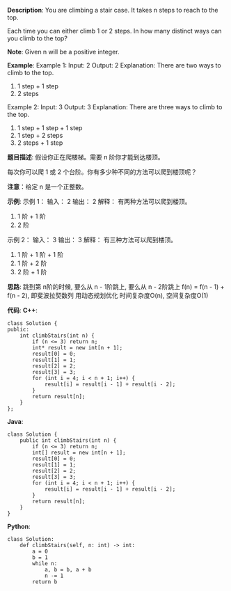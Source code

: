 __Description__:
You are climbing a stair case. It takes n steps to reach to the top.

Each time you can either climb 1 or 2 steps. In how many distinct ways can you climb to the top?

__Note__: Given n will be a positive integer.

__Example__:
Example 1:
Input: 2
Output: 2
Explanation: There are two ways to climb to the top.
1. 1 step + 1 step
2. 2 steps

Example 2:
Input: 3
Output: 3
Explanation: There are three ways to climb to the top.
1. 1 step + 1 step + 1 step
2. 1 step + 2 steps
3. 2 steps + 1 step

__题目描述__:
假设你正在爬楼梯。需要 n 阶你才能到达楼顶。

每次你可以爬 1 或 2 个台阶。你有多少种不同的方法可以爬到楼顶呢？

__注意__：给定 n 是一个正整数。

 __示例__:
示例 1：
输入： 2
输出： 2
解释： 有两种方法可以爬到楼顶。
1.  1 阶 + 1 阶
2.  2 阶

示例 2：
输入： 3
输出： 3
解释： 有三种方法可以爬到楼顶。
1.  1 阶 + 1 阶 + 1 阶
2.  1 阶 + 2 阶
3.  2 阶 + 1 阶

__思路__:
跳到第 n阶的时候, 要么从 n - 1阶跳上, 要么从 n - 2阶跳上
f(n) = f(n - 1) + f(n - 2), 即斐波拉契数列
用动态规划优化
时间复杂度O(n), 空间复杂度O(1)

__代码__:
__C++__:
```
class Solution {
public:
    int climbStairs(int n) {
        if (n <= 3) return n;
        int* result = new int[n + 1];
        result[0] = 0;
        result[1] = 1;
        result[2] = 2;
        result[3] = 3;
        for (int i = 4; i < n + 1; i++) {
            result[i] = result[i - 1] + result[i - 2];
        }
        return result[n];
    }
};
```

__Java__:
```
class Solution {
    public int climbStairs(int n) {
        if (n <= 3) return n;
        int[] result = new int[n + 1];
        result[0] = 0;
        result[1] = 1;
        result[2] = 2;
        result[3] = 3;
        for (int i = 4; i < n + 1; i++) {
            result[i] = result[i - 1] + result[i - 2];
        }
        return result[n];
    }
}
```

__Python__:
```
class Solution:
    def climbStairs(self, n: int) -> int:
        a = 0
        b = 1
        while n:
            a, b = b, a + b
            n -= 1
        return b
```
